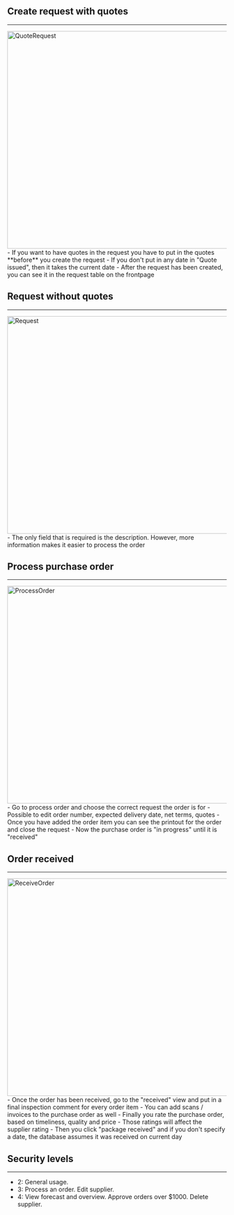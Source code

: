 ## Create request with quotes
----------------------------
<img src="../images for markdown/gif_guides/Purchasing/CreateRequestWithQuote3.gif" alt="QuoteRequest" width='800' height='500'/>
- If you want to have quotes in the request you have to put in the quotes **before** you create the request
- If you don't put in any date in "Quote issued", then it takes the current date   
- After the request has been created, you can see it in the request table on the frontpage

## Request without quotes
----------------------------
<img src="../images for markdown/gif_guides/Purchasing/request.gif" alt="Request" width='800' height='500'/>
- The only field that is required is the description. However, more information makes it easier to process the order

## Process purchase order
----------------------------
<img src="../images for markdown/gif_guides/Purchasing/ProcessOrder2.gif" alt="ProcessOrder" width='800' height='500'/>
- Go to process order and choose the correct request the order is for
- Possible to edit order number, expected delivery date, net terms, quotes
- Once you have added the order item you can see the printout for the order and close the request
- Now the purchase order is "in progress" until it is "received"

## Order received
---------------------------
<img src="../images for markdown/gif_guides/Purchasing/ReceiveOrder2.gif" alt="ReceiveOrder" width='800' height='500'/>
- Once the order has been received, go to the "received" view and put in a final inspection comment for every order item
- You can add scans / invoices to the purchase order as well
- Finally you rate the purchase order, based on timeliness, quality and price
- Those ratings will affect the supplier rating
- Then you click "package received" and if you don't specify a date, the database assumes it was received on current day

## Security levels
---------------------------

- 2: General usage.
- 3: Process an order. Edit supplier.
- 4: View forecast and overview. Approve orders over $1000. Delete supplier.
